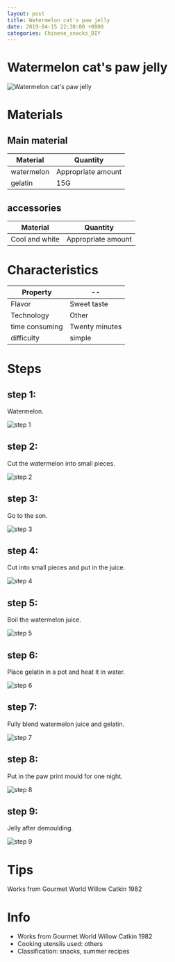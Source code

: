 ```yaml
---
layout: post
title: Watermelon cat's paw jelly
date: 2019-04-15 22:30:00 +0800
categories: Chinese_snacks_DIY
---
```


# Watermelon cat's paw jelly

![Watermelon cat's paw jelly]({{site.baseurl}}/img/405830/405830.jpg)

# Materials


## Main material

Material|Quantity
--|--
watermelon|Appropriate amount
gelatin|15G

## accessories

Material|Quantity
--|--
Cool and white|Appropriate amount

# Characteristics

Property|--
--|--
Flavor|Sweet taste
Technology|Other
time consuming|Twenty minutes
difficulty|simple

# Steps

## step 1:

Watermelon.

![step 1]({{site.baseurl}}/img/405830/1.jpg)

## step 2:

Cut the watermelon into small pieces.

![step 2]({{site.baseurl}}/img/405830/2.jpg)

## step 3:

Go to the son.

![step 3]({{site.baseurl}}/img/405830/3.jpg)

## step 4:

Cut into small pieces and put in the juice.

![step 4]({{site.baseurl}}/img/405830/4.jpg)

## step 5:

Boil the watermelon juice.

![step 5]({{site.baseurl}}/img/405830/5.jpg)

## step 6:

Place gelatin in a pot and heat it in water.

![step 6]({{site.baseurl}}/img/405830/6.jpg)

## step 7:

Fully blend watermelon juice and gelatin.

![step 7]({{site.baseurl}}/img/405830/7.jpg)

## step 8:

Put in the paw print mould for one night.

![step 8]({{site.baseurl}}/img/405830/8.jpg)

## step 9:

Jelly after demoulding.

![step 9]({{site.baseurl}}/img/405830/9.jpg)

# Tips

Works from Gourmet World Willow Catkin 1982

# Info

- Works from Gourmet World Willow Catkin 1982
- Cooking utensils used: others
- Classification: snacks, summer recipes